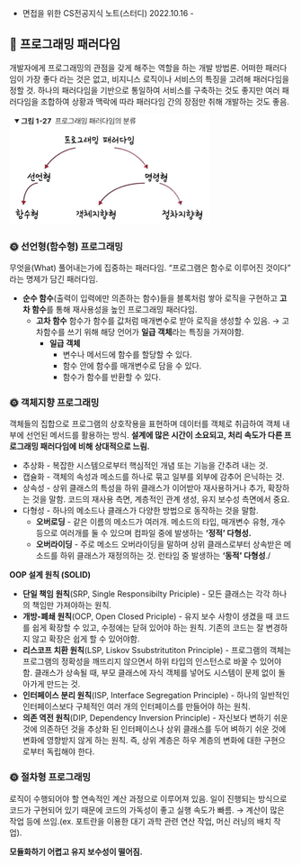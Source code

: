 - 면접을 위한 CS전공지식 노트(스터디) 2022.10.16 -

## 📌 프로그래밍 패러다임

 개발자에게 프로그래밍의 관점을 갖게 해주는 역할을 하는 개발 방법론. 어떠한 패러다임이 가장 좋다 라는 것은 없고, 비지니스 로직이나 서비스의 특징을 고려해 패러다임을 정할 것. 하나의 패러다임을 기반으로 통일하여 서비스를 구축하는 것도 좋지만 여러 패러다임을 조합하여 상황과 맥락에 따라 패러다임 간의 장점만 취해 개발하는 것도 좋음.

![프로그래밍 패러다임](../Resource/paradigm.png)

### 🌞 선언형(함수형) 프로그래밍

무엇을(What) 풀어내는가에 집중하는 패러다임. “프로그램은 함수로 이루어진 것이다” 라는 명제가 담긴 패러다임. 

- **순수 함수**(출력이 입력에만 의존하는 함수)들을 블록처럼 쌓아 로직을 구현하고 **고차 함수**를 통해 재사용성을 높인 프로그래밍 패러다임.
    - **고차 함수** 함수가 함수를 값처럼 매개변수로 받아 로직을 생성할 수 있음. → 고차함수를 쓰기 위해 해당 언어가 **일급 객체**라는 특징을 가져야함.
        - **일급 객체**
            - 변수나 메서드에 함수를 할당할 수 있다.
            - 함수 안에 함수를 매개변수로 담을 수 있다.
            - 함수가 함수를 반환할 수 있다.

### 🌞 객체지향 프로그래밍

객체들의 집합으로 프로그램의 상호작용을 표현하며 데이터를 객체로 취급하여 객체 내부에 선언된 메서드를 활용하는 방식. **설계에 많은 시간이 소요되고, 처리 속도가 다른 프로그래밍 패러다임에 비해 상대적으로 느림.**

- 추상화 - 복잡한 시스템으로부터 핵심적인 개념 또는 기능을 간추려 내는 것.
- 캡슐화 - 객체의 속성과 메소드를 하나로 묶고 일부를 외부에 감추어 은닉하는 것.
- 상속성 - 상위 클래스의 특성을 하위 클래스가 이어받아 재사용하거나 추가, 확장하는 것을 말함. 코드의 재사용 측면, 계층적인 관계 생성, 유지 보수성 측면에서 중요.
- 다형성 - 하나의 메소드나 클래스가 다양한 방법으로 동작하는 것을 말함.
    - **오버로딩** - 같은 이름의 메소드가 여러개. 메소드의 타입, 매개변수 유형, 개수 등으로 여러개를 둘 수 있으며 컴파일 중에 발생하는 **‘정적’ 다형성.**
    - **오버라이딩** - 주로 메소드 오버라이딩을 말하며 상위 클래스로부터 상속받은 메소드를 하위 클래스가 재정의하는 것. 런타임 중 발생하는 **‘동적’ 다형성**./
    

**OOP 설계 원칙 (SOLID)**

- **단일 책임 원칙**(SRP, Single Responsibilty Priciple) - 모든 클래스는 각각 하나의 책임만 가져야하는 원칙.
- **개방-폐쇄 원칙**(OCP, Open Closed Priciple) - 유지 보수 사항이 생겼을 때 코드를 쉽게 확장할 수 있고, 수정에는 닫혀 있어야 하는 원칙. 기존의 코드는 잘 변경하지 않고 확장은 쉽게 할 수 있어야함.
- **리스코프 치환 원칙**(LSP, Liskov Ssubstritutiton Principle) - 프로그램의 객체는 프로그램의 정확성을 깨뜨리지 않으면서 하위 타입의 인스턴스로 바꿀 수 있어야 함. 클래스가 상속될 때, 부모 클래스에 자식 객체를 넣어도 시스템이 문제 없이 돌아가게 만드는 것.
- **인터페이스 분리 원칙**(ISP, Interface Segregation Principle) - 하나의 일반적인 인터페이스보다 구체적인 여러 개의 인터페이스를 만들어야 하는 원칙.
- **의존 역전 원칙**(DIP, Dependency Inversion Principle) - 자신보다 변하기 쉬운 것에 의존하던 것을 추상화 된 인터페이스나 상위 클래스를 두어 벼하기 쉬운 것에 변화에 영향받지 않게 하는 원칙. 즉, 상위 계층은 하우 계층의 변화에 대한 구현으로부터 독립해야 한다.

### 🌞 절차형 프로그래밍

로직이 수행되어야 할 연속적인 계산 과정으로 이루어져 있음. 일이 진행되는 방식으로 코드가 구현되어 있기 때문에 코드의 가독성이 좋고 실행 속도가 빠름. → 계산이 많은 작업 등에 쓰임.(ex. 포트란을 이용한 대기 과학 관련 연산 작업, 머신 러닝의 배치 작업).

**모듈화하기 어렵고 유지 보수성이 떨어짐.**